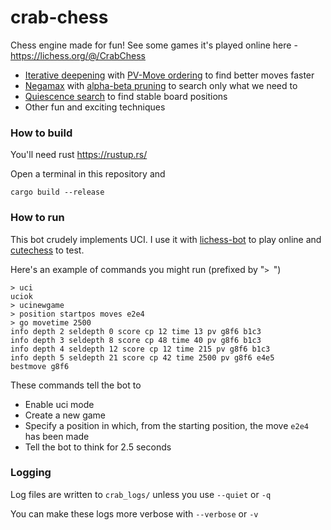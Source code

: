 # crab-chess

Chess engine made for fun! See some games it's played online here - https://lichess.org/@/CrabChess

- [Iterative deepening](https://www.chessprogramming.org/Iterative_Deepening) with [PV-Move ordering](https://www.chessprogramming.org/PV-Move) to find better moves faster
- [Negamax](https://en.wikipedia.org/wiki/Negamax) with [alpha-beta pruning](https://en.wikipedia.org/wiki/Alpha%E2%80%93beta_pruning) to search only what we need to
- [Quiescence search](https://www.chessprogramming.org/Quiescence_Search) to find stable board positions
- Other fun and exciting techniques


### How to build

You'll need rust https://rustup.rs/

Open a terminal in this repository and
```
cargo build --release
```


### How to run

This bot crudely implements UCI. I use it with [lichess-bot](https://github.com/lichess-bot-devs/lichess-bot) to play online and [cutechess](https://github.com/cutechess/cutechess) to test.

Here's an example of commands you might run (prefixed by "`> `")

```
> uci
uciok
> ucinewgame
> position startpos moves e2e4
> go movetime 2500
info depth 2 seldepth 0 score cp 12 time 13 pv g8f6 b1c3
info depth 3 seldepth 8 score cp 48 time 40 pv g8f6 b1c3
info depth 4 seldepth 12 score cp 12 time 215 pv g8f6 b1c3
info depth 5 seldepth 21 score cp 42 time 2500 pv g8f6 e4e5
bestmove g8f6
```

These commands tell the bot to
- Enable uci mode
- Create a new game
- Specify a position in which, from the starting position, the move `e2e4` has been made
- Tell the bot to think for 2.5 seconds 


### Logging

Log files are written to `crab_logs/` unless you use `--quiet` or `-q`

You can make these logs more verbose with `--verbose` or `-v`
